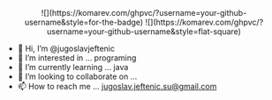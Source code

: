 <div id="header" align="center">
  ![](https://komarev.com/ghpvc/?username=your-github-username&style=for-the-badge)
  ![](https://komarev.com/ghpvc/?username=your-github-username&style=flat-square)
</div>


- 👋 Hi, I’m @jugoslavjeftenic
- 👀 I’m interested in ... programing
- 🌱 I’m currently learning ... java
- 💞️ I’m looking to collaborate on ... 
- 📫 How to reach me ... jugoslav.jeftenic.su@gmail.com

<!---
jugoslavjeftenic/jugoslavjeftenic is a ✨ special ✨ repository because its `README.md` (this file) appears on your GitHub profile.
You can click the Preview link to take a look at your changes.
--->
